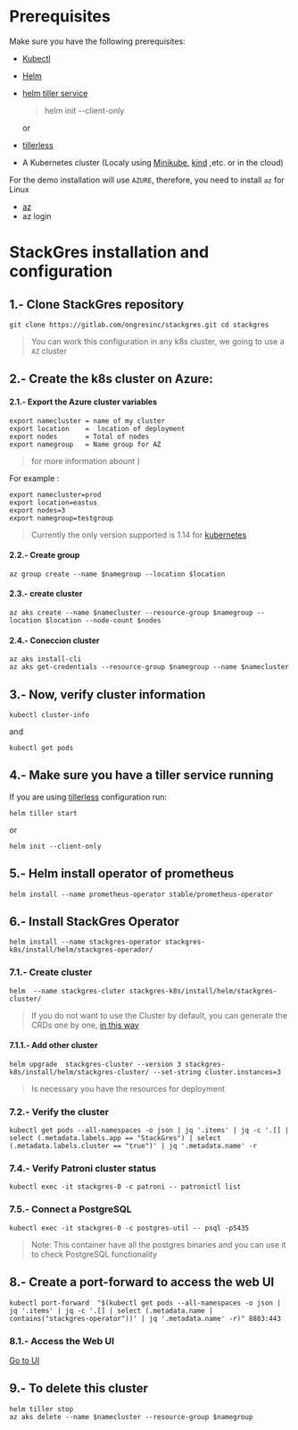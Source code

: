# Prerequisites
Make sure you have the following prerequisites:

- [Kubectl ](https://kubernetes.io/es/docs/tasks/tools/install-kubectl/)

- [Helm ](https://helm.sh/docs/using_helm/#installing-helm)
- [helm tiller service](https://helm.sh/docs/using_helm/#initialize-helm-and-install-tiller)
  > helm init --client-only

  or
- [tillerless](https://github.com/rimusz/helm-tiller)

- A Kubernetes cluster (Localy using [Minikube](https://kubernetes.io/es/docs/tasks/tools/install-minikube/), [kind](https://github.com/kubernetes-sigs/kind) ,etc. or in the cloud)


For the demo installation will use `AZURE`,  therefore,  you need to install  `az` for Linux


- [az](https://docs.microsoft.com/es-es/cli/azure/install-azure-cli-apt?view=azure-cli-latest)
- az login



# StackGres installation and configuration
## 1.- Clone StackGres repository

`
git clone https://gitlab.com/ongresinc/stackgres.git
cd stackgres
`

> You can work this configuration in any k8s cluster, we going to use a `AZ` cluster


## 2.- Create the k8s cluster on Azure:
#### 2.1.- Export the Azure cluster variables
```
export namecluster = name of my cluster
export location    =  location of deployment
export nodes       = Total of nodes
export namegroup   = Name group for AZ
```
> for more information abount )

For example :
```
export namecluster=prod
export location=eastus
export nodes=3
export namegroup=testgroup
```
> Currently the only version supported is 1.14 for [kubernetes]()

#### 2.2.- Create group
`az group create --name $namegroup --location $location`
#### 2.3.- create cluster
`az aks create --name $namecluster --resource-group $namegroup --location $location --node-count $nodes`
#### 2.4.- Coneccion cluster
```
az aks install-cli
az aks get-credentials --resource-group $namegroup --name $namecluster
```

## 3.-  Now, verify cluster information
`kubectl cluster-info`

and

`kubectl get pods`


## 4.- Make sure you have a tiller service running

If you are using [tillerless](https://github.com/rimusz/helm-tiller) configuration run:

`helm tiller start`

or

`helm init --client-only`

## 5.- Helm install operator of prometheus
`helm install --name prometheus-operator stable/prometheus-operator
`
## 6.- Install StackGres Operator
`helm install --name stackgres-operator stackgres-k8s/install/helm/stackgres-operador/`
### 7.1.- Create cluster
`helm  --name stackgres-cluter stackgres-k8s/install/helm/stackgres-cluster/`

> If you do not want to use the Cluster by default, you can generate the CRDs one by one, [in this way](cr.md)

#### 7.1.1.- Add  other cluster
`helm upgrade  stackgres-cluster --version 3 stackgres-k8s/install/helm/stackgres-cluster/ --set-string cluster.instances=3`

> Is necessary you have the resources for deployment
### 7.2.- Verify the cluster

`kubectl get pods --all-namespaces -o json | jq '.items' | jq -c '.[] | select (.metadata.labels.app == "StackGres") | select (.metadata.labels.cluster == "true")' | jq '.metadata.name' -r`
### 7.4.- Verify Patroni cluster status

`kubectl exec -it stackgres-0 -c patroni -- patronictl list`

### 7.5.- Connect a PostgreSQL

`kubectl exec -it stackgres-0 -c postgres-util -- psql -p5435`

> Note: This container have all the postgres binaries and you can use it to check PostgreSQL functionality

## 8.-  Create a port-forward to access the web UI

`kubectl port-forward  "$(kubectl get pods --all-namespaces -o json | jq '.items' | jq -c '.[] | select (.metadata.name | contains("stackgres-operator"))' | jq '.metadata.name' -r)" 8883:443`


### 8.1.- Access the Web UI
[Go to UI](https://127.0.0.1:8443 )

## 9.- To delete this cluster
```
helm tiller stop
az aks delete --name $namecluster --resource-group $namegroup
```

